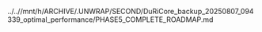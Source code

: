 ../..//mnt/h/ARCHIVE/.UNWRAP/SECOND/DuRiCore_backup_20250807_094339_optimal_performance/PHASE5_COMPLETE_ROADMAP.md